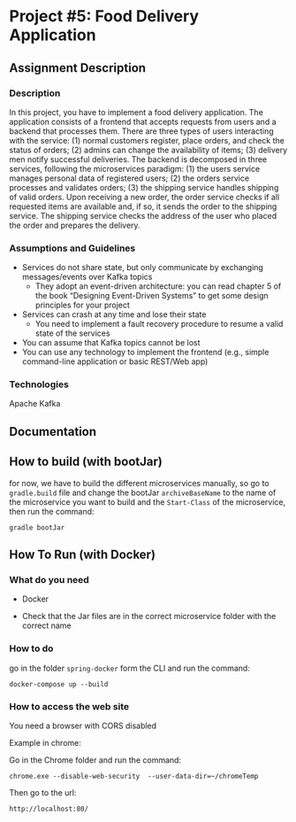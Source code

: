 # Project #5: Food Delivery Application 

## Assignment Description

### Description
In this project, you have to implement a food delivery application. The application consists of a frontend that accepts requests from users and a backend that processes them. There are three types of users interacting with the service: (1) normal customers register, place orders, and check the status of orders; (2) admins can change the availability of items; (3) delivery men notify successful deliveries. The backend is decomposed in three services, following the microservices paradigm: (1) the users service manages personal data of registered users; (2) the orders service processes and validates orders; (3) the shipping service handles shipping of valid orders. Upon receiving a new order, the order service checks if all requested items are available and, if so, it sends the order to the shipping service. The shipping service checks the address of the user who placed the order and prepares the delivery. 
### Assumptions and Guidelines
 
- Services do not share state, but only communicate by exchanging messages/events over Kafka topics
    - They adopt an event-driven architecture: you can read chapter 5 of the book “Designing Event-Driven Systems” to get some design principles for your project
- Services can crash at any time and lose their state
    - You need to implement a fault recovery procedure to resume a valid state of the services
- You can assume that Kafka topics cannot be lost
- You can use any technology to implement the frontend (e.g., simple command-line application or basic REST/Web app)

### Technologies 
 
Apache Kafka

## Documentation

## How to build (with bootJar)
for now, we have to build the different microservices manually, so go to ```gradle.build``` file and change the bootJar ```archiveBaseName``` to the name of the microservice you want to build and the ```Start-Class``` of the microservice, then run the command:

``` gradle bootJar ```


## How To Run (with Docker)

### What do you need

- Docker

- Check that the Jar files are in the correct microservice folder with the correct name

### How to do
go in the folder ```spring-docker``` form the CLI and run the command:

``` docker-compose up --build ```

### How to access the web site
You need a browser with CORS disabled

Example in chrome: 

Go in the Chrome folder and run the command:

``` chrome.exe --disable-web-security  --user-data-dir=~/chromeTemp ```

Then go to the url:

``` http://localhost:80/ ```
